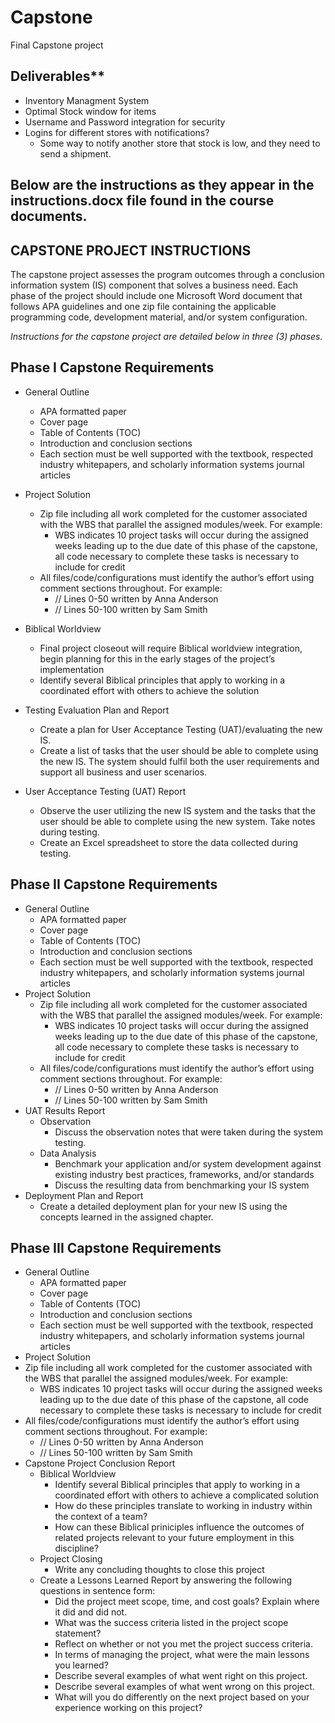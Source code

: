 # Capstone
Final Capstone project

## Deliverables**
* Inventory Managment System 
* Optimal Stock window for items
* Username and Password integration for security
* Logins for different stores with notifications?
  * Some way to notify another store that stock is low, and they need to send a shipment.

## Below are the instructions as they appear in the instructions.docx file found in the course documents.

## **CAPSTONE PROJECT INSTRUCTIONS**

The capstone project assesses the program outcomes through a conclusion information system (IS) component that solves a business need.  Each phase of the project should include one Microsoft Word document that follows APA guidelines and one zip file containing the applicable programming code, development material, and/or system configuration.  

*Instructions for the capstone project are detailed below in three (3) phases.*

## **Phase I Capstone Requirements**

* General Outline
  * APA formatted paper
  * Cover page
  * Table of Contents (TOC)
  * Introduction and conclusion sections 
  * Each section must be well supported with the textbook, respected industry whitepapers, and scholarly information systems journal articles 

* Project Solution
  * Zip file including all work completed for the customer associated with the WBS that parallel the assigned modules/week.  For example:
    * WBS indicates 10 project tasks will occur during the assigned weeks leading up to the due date of this phase of the capstone, all code necessary to complete these tasks is necessary to include for credit
  * All files/code/configurations must identify the author’s effort using comment sections throughout.  For example:
    * // Lines 0-50 written by Anna Anderson
    * // Lines 50-100 written by Sam Smith
 * Biblical Worldview
   * Final project closeout will require Biblical worldview integration, begin planning for this in the early stages of the project’s implementation
   * Identify several Biblical principles that apply to working in a coordinated effort with others to achieve the solution
* Testing Evaluation Plan and Report
  * Create a plan for User Acceptance Testing (UAT)/evaluating the new IS.
  * Create a list of tasks that the user should be able to complete using the new IS. The system should fulfil both the user requirements and support all business and user scenarios.
* User Acceptance Testing (UAT) Report
  * Observe the user utilizing the new IS system and the tasks that the user should be able to complete using the new system. Take notes during testing.
  * Create an Excel spreadsheet to store the data collected during testing.

## **Phase II Capstone Requirements**

* General Outline
  * APA formatted paper
  * Cover page
  * Table of Contents (TOC)
  * Introduction and conclusion sections 
  * Each section must be well supported with the textbook, respected industry whitepapers, and scholarly information systems journal articles 
* Project Solution
  * Zip file including all work completed for the customer associated with the WBS that parallel the assigned modules/week.  For example:
    * WBS indicates 10 project tasks will occur during the assigned weeks leading up to the due date of this phase of the capstone, all code necessary to complete these tasks is necessary to include for credit
  * All files/code/configurations must identify the author’s effort using comment sections throughout.  For example:
    * // Lines 0-50 written by Anna Anderson
    * // Lines 50-100 written by Sam Smith
* UAT Results Report
  * Observation
    * Discuss the observation notes that were taken during the system testing.
  * Data Analysis
    * Benchmark your application and/or system development against existing industry best practices, frameworks, and/or standards
    * Discuss the resulting data from benchmarking your IS system 
* Deployment Plan and Report
  * Create a detailed deployment plan for your new IS using the concepts learned in the assigned chapter.

## **Phase III Capstone Requirements**

* General Outline
  * APA formatted paper
  * Cover page
  * Table of Contents (TOC)
  * Introduction and conclusion sections 
  * Each section must be well supported with the textbook, respected industry whitepapers, and scholarly information systems journal articles 
 * Project Solution
  * Zip file including all work completed for the customer associated with the WBS that parallel the assigned modules/week.  For example:
    * WBS indicates 10 project tasks will occur during the assigned weeks leading up to the due date of this phase of the capstone, all code necessary to complete these tasks is necessary to include for credit
  * All files/code/configurations must identify the author’s effort using comment sections throughout.  For example:
    * // Lines 0-50 written by Anna Anderson
    * // Lines 50-100 written by Sam Smith
* Capstone Project Conclusion Report
  * Biblical Worldview
    * Identify several Biblical principles that apply to working in a coordinated effort with others to achieve a complicated solution
    * How do these principles translate to working in industry within the context of a team?
    * How can these Biblical priniciples influence the outcomes of related  projects relevant to your future employment in this discipline? 
  * Project Closing
    * Write any concluding thoughts to close this project
  * Create a Lessons Learned Report by answering the following questions in sentence form:
    * Did the project meet scope, time, and cost goals?  Explain where it did and did not.
    * What was the success criteria listed in the project scope statement?
    * Reflect on whether or not you met the project success criteria.
    * In terms of managing the project, what were the main lessons you learned?
    * Describe several examples of what went right on this project.
    * Describe several examples of what went wrong on this project.
    * What will you do differently on the next project based on your experience working on this project?


